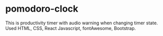 # pomodoro-clock
This is productivity timer with audio warning when changing timer state. 
Used HTML, CSS, React Javascript, fontAwesome, Bootstrap.
